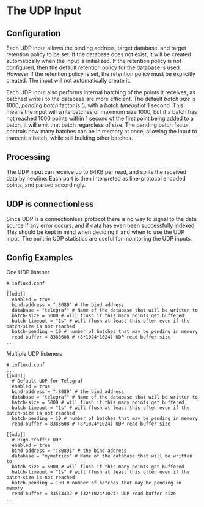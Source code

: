 # The UDP Input

## Configuration

Each UDP input allows the binding address, target database, and target retention policy to be set. If the database does not exist, it will be created automatically when the input is initialized. If the retention policy is not configured, then the default retention policy for the database is used. However if the retention policy is set, the retention policy must be explicitly created. The input will not automatically create it.

Each UDP input also performs internal batching of the points it receives, as batched writes to the database are more efficient. The default _batch size_ is 1000, _pending batch_ factor is 5, with a _batch timeout_ of 1 second. This means the input will write batches of maximum size 1000, but if a batch has not reached 1000 points within 1 second of the first point being added to a batch, it will emit that batch regardless of size. The pending batch factor controls how many batches can be in memory at once, allowing the input to transmit a batch, while still building other batches.

## Processing

The UDP input can receive up to 64KB per read, and splits the received data by newline. Each part is then interpreted as line-protocol encoded points, and parsed accordingly.

## UDP is connectionless

Since UDP is a connectionless protocol there is no way to signal to the data source if any error occurs, and if data has even been successfully indexed. This should be kept in mind when deciding if and when to use the UDP input. The built-in UDP statistics are useful for monitoring the UDP inputs.

## Config Examples

One UDP listener

```
# influxd.conf
...
[[udp]]
  enabled = true
  bind-address = ":8089" # the bind address
  database = "telegraf" # Name of the database that will be written to
  batch-size = 5000 # will flush if this many points get buffered
  batch-timeout = "1s" # will flush at least this often even if the batch-size is not reached
  batch-pending = 10 # number of batches that may be pending in memory
  read-buffer = 8388608 # (8*1024*1024) UDP read buffer size
...
```

Multiple UDP listeners

```
# influxd.conf
...
[[udp]]
  # Default UDP for Telegraf
  enabled = true
  bind-address = ":8089" # the bind address
  database = "telegraf" # Name of the database that will be written to
  batch-size = 5000 # will flush if this many points get buffered
  batch-timeout = "1s" # will flush at least this often even if the batch-size is not reached
  batch-pending = 10 # number of batches that may be pending in memory
  read-buffer = 8388608 # (8*1024*1024) UDP read buffer size

[[udp]]
  # High-traffic UDP
  enabled = true
  bind-address = ":80891" # the bind address
  database = "mymetrics" # Name of the database that will be written to
  batch-size = 5000 # will flush if this many points get buffered
  batch-timeout = "1s" # will flush at least this often even if the batch-size is not reached
  batch-pending = 100 # number of batches that may be pending in memory
  read-buffer = 33554432 # (32*1024*1024) UDP read buffer size
...
```


